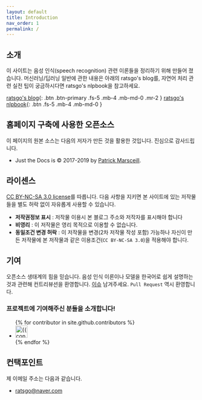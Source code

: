 ```yaml
---
layout: default
title: Introduction
nav_order: 1
permalink: /
---
```


## 소개

이 사이트는 음성 인식(speech recognition) 관련 이론들을 정리하기 위해 만들어 졌습니다. 머신러닝/딥러닝 일반에 관한 내용은 아래의 ratsgo's blog를, 자연어 처리 관련 실전 팁이 궁금하시다면 ratsgo's nlpbook을 참고하세요.

[ratsgo's blog](https://ratsgo.github.io){: .btn .btn-primary .fs-5 .mb-4 .mb-md-0 .mr-2 } [ratsgo's nlpbook](https://ratsgo.github.io/nlpbook){: .btn .fs-5 .mb-4 .mb-md-0 }



## 홈페이지 구축에 사용한 오픈소스

이 페이지의 원본 소스는 다음의 저자가 만든 것을 활용한 것입니다. 진심으로 감사드립니다.

- Just the Docs is &copy; 2017-2019 by [Patrick Marsceill](http://patrickmarsceill.com).



## 라이센스

[CC BY-NC-SA 3.0 license](https://github.com/ratsgo/speechbook/blob/master/LICENSE)를 따릅니다. 다음 사항을 지키면 본 사이트에 있는 저작물들을 별도 허락 없이 자유롭게 사용할 수 있습니다.

- **저작권정보 표시** : 저작물 이용시 본 블로그 주소와 저작자를 표시해야 합니다
- **비영리** : 이 저작물은 영리 목적으로 이용할 수 없습니다.
- **동일조건 변경 허락** : 이 저작물을 변경(2차 저작물 작성 포함) 가능하나 자신이 만든 저작물에 본 저작물과 같은 이용조건(`CC BY-NC-SA 3.0`)을 적용해야 합니다.



## 기여

오픈소스 생태계의 힘을 믿습니다. 음성 인식 이론이나 모델을 한국어로 쉽게 설명하는 것과 관련해 컨트리뷰션을 환영합니다. [이슈](https://github.com/ratsgo/nlpbook/issues) 남겨주세요. `Pull Request` 역시 환영합니다.



### 프로젝트에 기여해주신 분들을 소개합니다!

<ul class="list-style-none">
{% for contributor in site.github.contributors %}
  <li class="d-inline-block mr-1">
     <a href="{{ contributor.html_url }}"><img src="{{ contributor.avatar_url }}" width="32" height="32" alt="{{ contributor.login }}"/></a>
  </li>
{% endfor %}
</ul>



## 컨택포인트

제 이메일 주소는 다음과 같습니다.

- ratsgo@naver.com